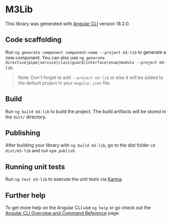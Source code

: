 # M3Lib

This library was generated with [Angular CLI](https://github.com/angular/angular-cli) version 18.2.0.

## Code scaffolding

Run `ng generate component component-name --project m3-lib` to generate a new component. You can also use `ng generate directive|pipe|service|class|guard|interface|enum|module --project m3-lib`.
> Note: Don't forget to add `--project m3-lib` or else it will be added to the default project in your `angular.json` file. 

## Build

Run `ng build m3-lib` to build the project. The build artifacts will be stored in the `dist/` directory.

## Publishing

After building your library with `ng build m3-lib`, go to the dist folder `cd dist/m3-lib` and run `npm publish`.

## Running unit tests

Run `ng test m3-lib` to execute the unit tests via [Karma](https://karma-runner.github.io).

## Further help

To get more help on the Angular CLI use `ng help` or go check out the [Angular CLI Overview and Command Reference](https://angular.dev/tools/cli) page.
